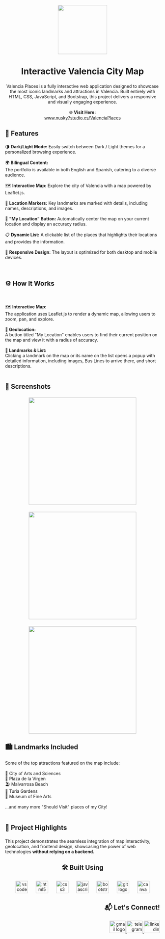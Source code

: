 <div align="center">
  <img height="160" src="https://nusky7studio.es/img/vPlaces/image.webp"  />
</div>

###

<h1 align="center">Interactive Valencia City Map</h1>

###

<p align="center">Valencia Places is a fully interactive web application designed to showcase the most iconic landmarks and attractions in Valencia. Built entirely with HTML, CSS, JavaScript, and Bootstrap, this project delivers a responsive and visually engaging experience.<br><br>🌐 <b>Visit Here:</b><br><a href="https://nusky7studio.es" target="_blank">www.nusky7studio.es/ValenciaPlaces</a></p></p>

###

<h2 align="left">🚀 Features</h2>

###

<p align="left">🌗 <b>Dark/Light Mode:</b> Easily switch between Dark / Light themes for a personalized browsing experience.<br><br>🌍 <b>Bilingual Content:</b><br>The portfolio is available in both English and Spanish, catering to a diverse audience.<br><br>🗺️ <b>Interactive Map:</b> Explore the city of Valencia with a map powered by Leaflet.js.<br><br>📍 <b>Location Markers:</b> Key landmarks are marked with details, including names, descriptions, and images.<br><br>📡 <b>"My Location" Button:</b> Automatically center the map on your current location and display an accuracy radius.<br><br>📋 <b>Dynamic List:</b> A clickable list of the places that highlights their locations and provides the information.<br><br>📱 <b>Responsive Design:</b> The layout is optimized for both desktop and mobile devices.<br><br><br></p>

###

<h2 align="left">⚙️ How It Works</h2>

###

<br clear="both">

<p align="left">🗺️ <b>Interactive Map:</b><br>The application uses Leaflet.js to render a dynamic map, allowing users to zoom, pan, and explore.<br><br><b>📡 Geolocation:</b><br>A button titled "My Location" enables users to find their current position on the map and view it with a radius of accuracy.<br><br><b>📍 Landmarks & List:</b><br>Clicking a landmark on the map or its name on the list opens a popup with detailed information, including images, Bus Lines to arrive there, and short descriptions.<br><br></p>

###

<h2 align="left">📸 Screenshots</h2>

###

<div align="center">
  <img height="350" src="https://nusky7studio.es/img/vPlaces/1.png"  />
</div>

###

<div align="center">
  <img height="350" src="https://nusky7studio.es/img/vPlaces/2.png"  />
</div>

###

<div align="center">
  <img height="350" src="https://nusky7studio.es/img/vPlaces/3.png"  />
</div>

###

<h2 align="left">🏙️ Landmarks Included</h2>

###

<p align="left">Some of the top attractions featured on the map include:<br><br>    🔆 City of Arts and Sciences<br>    🏺 Plaza de la Virgen<br>    🏖️ Malvarrosa Beach<br>    🌳 Turia Gardens<br>    🎨 Museum of Fine Arts<br><br>...and many more "Should Visit" places of my City!<br><br></p>

###

<h2 align="left">🌟 Project Highlights</h2>

###

<p align="left">This project demonstrates the seamless integration of map interactivity, geolocation, and frontend design, showcasing the power of web technologies <b>without relying on a backend.</b></p>

###

<h2 align="center">🛠️ Built Using</h2>

###

<div align="center">
  <img src="https://skillicons.dev/icons?i=vscode" height="40" alt="vscode logo"  />
  <img width="18" />
  <img src="https://skillicons.dev/icons?i=html" height="40" alt="html5 logo"  />
  <img width="18" />
  <img src="https://skillicons.dev/icons?i=css" height="40" alt="css3 logo"  />
  <img width="18" />
  <img src="https://skillicons.dev/icons?i=js" height="40" alt="javascript logo"  />
  <img width="18" />
  <img src="https://skillicons.dev/icons?i=bootstrap" height="40" alt="bootstrap logo"  />
  <img width="18" />
  <img src="https://skillicons.dev/icons?i=git" height="40" alt="git logo"  />
  <img width="18" />
  <img src="https://cdn.jsdelivr.net/gh/devicons/devicon/icons/canva/canva-original.svg" height="40" alt="canva logo"  />
</div>

###

<h2 align="right">📬 Let's Connect!</h2>

###

<div align="right">
  <a href="mailto:4lbawork@gmail.com" target="_blank">
    <img src="https://raw.githubusercontent.com/maurodesouza/profile-readme-generator/master/src/assets/icons/social/gmail/default.svg" width="52" height="40" alt="gmail logo"  />
  </a>
  <a href="https://t.me/Nusky_7" target="_blank">
    <img src="https://raw.githubusercontent.com/maurodesouza/profile-readme-generator/master/src/assets/icons/social/telegram/default.svg" width="52" height="40" alt="telegram logo"  />
  </a>
  <a href="https://es.linkedin.com/in/alba-tolosa-bonora-792b7a291" target="_blank">
    <img src="https://raw.githubusercontent.com/maurodesouza/profile-readme-generator/master/src/assets/icons/social/linkedin/default.svg" width="52" height="40" alt="linkedin logo"  />
  </a>
</div>

###
